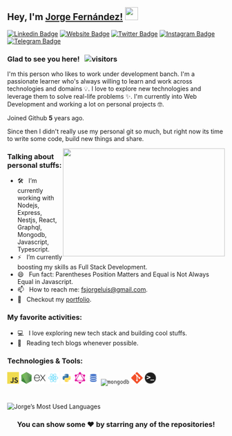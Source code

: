 ## Hey, I'm [Jorge Fernández!](https://github.com/fsjorgeluis/) <img src="https://user-images.githubusercontent.com/20530235/128265126-db57342b-1b84-4352-9a84-7b79912d82b5.gif" height="30" width="30px">

[![Linkedin Badge](https://img.shields.io/badge/LinkedIn-0077B5?style=for-the-badge&logo=linkedin&logoColor=white)](https://www.linkedin.com/in/fsjorgeluis)
[![Website Badge](https://img.shields.io/badge/Website-3b5998?style=for-the-badge&logo=google-chrome&logoColor=white)](https://fsjorgeluis.github.io/portfolio)
[![Twitter Badge](https://img.shields.io/badge/Twitter-1DA1F2?style=for-the-badge&logo=twitter&logoColor=white)](https://twitter.com/fsjorgeluis)
[![Instagram Badge](https://img.shields.io/badge/Instagram-E4405F?style=for-the-badge&logo=instagram&logoColor=white)](https://instagram.com/linktodev/)
[![Telegram Badge](https://img.shields.io/badge/Telegram-2CA5E0?style=for-the-badge&logo=telegram&logoColor=white)](https://t.me/fsjorgeluis)

### Glad to see you here! &nbsp; ![visitors](https://visitor-badge.glitch.me/badge?page_id=fsjorgeluis.fsjorgeluis&style=flat-square&color=0088cc)

I'm this person who likes to work under development banch. I'm a passionate learner who's always willing to learn and work across technologies and domains 💡. I love to explore new technologies and leverage them to solve real-life problems ✨. I'm currently into Web Development and working a lot on personal projects 🤓.

Joined Github **5** years ago.

Since then I didn't really use my personal git so much, but right now its time to write some code, build new things and share.

<img align="right" height="250" width="375" alt="" src="https://user-images.githubusercontent.com/20530235/128264939-e6d6dc95-17fa-4cf5-9559-f23b668945a6.gif" />

### Talking about personal stuffs:

- 🛠 &nbsp; I’m currently working with Nodejs, Express, Nestjs, React, Graphql, Mongodb, Javascript, Typescript.
- ⚡ &nbsp; I’m currently boosting my skills as Full Stack Development.
- 😄 &nbsp; Fun fact: Parentheses Position Matters and Equal is Not Always Equal in Javascript.
- 📫 &nbsp; How to reach me: fsjorgeluis@gmail.com.
- 💼 &nbsp; Checkout my [portfolio](https://fsjorgeluis.github.io/portfolio).
<!-- - 📝 &nbsp; Checkout my [Resume](https://github.com/fsjorgeluis/fsjorgeluis/resume.pdf). -->

### My favorite activities:

- 💻 &nbsp; I love exploring new tech stack and building cool stuffs.
- 📰 &nbsp; Reading tech blogs whenever possible.

### Technologies & Tools:

<code><img height="27" src="https://raw.githubusercontent.com/github/explore/80688e429a7d4ef2fca1e82350fe8e3517d3494d/topics/javascript/javascript.png" alt="javascript"></code>
<code><img height="27" src="https://raw.githubusercontent.com/github/explore/80688e429a7d4ef2fca1e82350fe8e3517d3494d/topics/nodejs/nodejs.png" alt="nodejs"></code>
<code><img height="27" src="https://raw.githubusercontent.com/devicons/devicon/master/icons/express/express-original.svg" alt="expressjs"></code>
<code><img height="27" src="https://raw.githubusercontent.com/github/explore/80688e429a7d4ef2fca1e82350fe8e3517d3494d/topics/react/react.png" alt="react"></code>
<code><img height="27" src="https://raw.githubusercontent.com/github/explore/80688e429a7d4ef2fca1e82350fe8e3517d3494d/topics/python/python.png" alt="python"></code>
<code><img height="27" src="https://raw.githubusercontent.com/github/explore/80688e429a7d4ef2fca1e82350fe8e3517d3494d/topics/graphql/graphql.png" alt="graphql"></code>
<code><img height="27" src="https://raw.githubusercontent.com/github/explore/80688e429a7d4ef2fca1e82350fe8e3517d3494d/topics/sql/sql.png" alt="sql"></code>
<code><img height="27" src="https://encrypted-tbn0.gstatic.com/images?q=tbn%3AANd9GcSTTzPAw-55ssm1Im594xYZ9eRQu2JylrkYLg&usqp=CAU" alt="mongodb"></code>
<code><img height="27" src="https://raw.githubusercontent.com/devicons/devicon/master/icons/git/git-original.svg" alt="git"></code>
<code><img height="27" src="https://raw.githubusercontent.com/github/explore/80688e429a7d4ef2fca1e82350fe8e3517d3494d/topics/terminal/terminal.png" alt="terminal"></code>

#

![Jorge’s Most Used Languages](https://github-readme-stats.vercel.app/api/top-langs/?username=fsjorgeluis&theme=nord&layout=compact&hide=HTML)

<div align="center">

### You can show some ❤️ by starring any of the repositories!

</div>

<!-- ### Hi there 👋 -->

<!--
**fsjorgeluis/fsjorgeluis** is a ✨ _special_ ✨ repository because its `README.md` (this file) appears on your GitHub profile.

Here are some ideas to get you started:

- 🔭 I’m currently working on ...
- 🌱 I’m currently learning ...
- 👯 I’m looking to collaborate on ...
- 🤔 I’m looking for help with ...
- 💬 Ask me about ...
- 📫 How to reach me: ...
- 😄 Pronouns: ...
- ⚡ Fun fact: ...
-->
